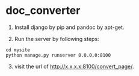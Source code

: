 # doc_converter

1. Install django by pip and pandoc by apt-get.

2. Run the server by following steps:
```
cd mysite
python manage.py runserver 0.0.0.0:8100
```

3. visit the url of http://x.x.x.x:8100/convert_page/.

